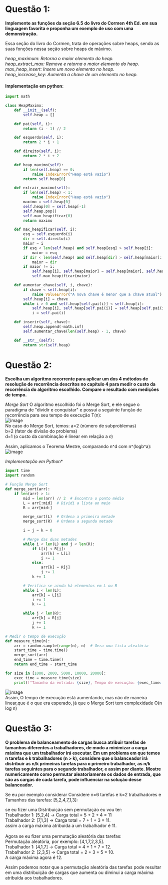 # Questão 1: 

**Implemente as funções da seção 6.5 do livro do Cormen 4th Ed. em sua linguagem favorita e proponha um exemplo de uso com uma demonstração.** <br>

Essa seção do livro do Cormen, trata de operações sobre heaps, sendo as suas fonções nessa seção sobre heaps de máximo.
<br>

*heap_maximum: Retorna o maior elemento do heap.* <br>
*heap_extract_max: Remove e retorna o maior elemento do heap.* <br>
*max_heap_insert: Insere um novo elemento no heap.* <br>
*heap_increase_key: Aumenta a chave de um elemento no heap.* <br>


#### Implementação em python: <br>

```python
import math

class HeapMaximo:
    def __init__(self):
        self.heap = []

    def pai(self, i):
        return (i - 1) // 2

    def esquerdo(self, i):
        return 2 * i + 1

    def direito(self, i):
        return 2 * i + 2

    def heap_maximo(self):
        if len(self.heap) == 0:
            raise IndexError("Heap está vazio")
        return self.heap[0]

    def extrair_maximo(self):
        if len(self.heap) < 1:
            raise IndexError("Heap está vazio")
        maximo = self.heap[0]
        self.heap[0] = self.heap[-1]
        self.heap.pop()
        self.max_heapificar(0)
        return maximo

    def max_heapificar(self, i):
        esq = self.esquerdo(i)
        dir = self.direito(i)
        maior = i
        if esq < len(self.heap) and self.heap[esq] > self.heap[i]:
            maior = esq
        if dir < len(self.heap) and self.heap[dir] > self.heap[maior]:
            maior = dir
        if maior != i:
            self.heap[i], self.heap[maior] = self.heap[maior], self.heap[i]
            self.max_heapificar(maior)

    def aumentar_chave(self, i, chave):
        if chave < self.heap[i]:
            raise ValueError("A nova chave é menor que a chave atual")
        self.heap[i] = chave
        while i > 0 and self.heap[self.pai(i)] < self.heap[i]:
            self.heap[i], self.heap[self.pai(i)] = self.heap[self.pai(i)], self.heap[i]
            i = self.pai(i)

    def inserir(self, chave):
        self.heap.append(-math.inf)
        self.aumentar_chave(len(self.heap) - 1, chave)

    def __str__(self):
        return str(self.heap)

```







# Questão 2:

**Escolha um algoritmo recorrente para aplicar um dos 4 métodos de resolução de recorrência descritos no capítulo 4 para medir o custo da recorrência do algoritmo escolhido. Compare o resultado com medições de tempo.**

*Merge Sort*
O algoritmo escolhido foi o Merge Sort, e ele segue o paradigma de "dividir e conquistar" e possui a seguinte função de recorrência para seu tempo de execução T(n): <br>
![image](https://github.com/user-attachments/assets/89542f7d-1a2e-4264-8507-f9988df16257) <br>
No caso do Merge Sort, temos:
a=2 (número de subproblemas) <br>
b=2 (fator de divisão do problema) <br>
d=1 (o custo da combinação é linear em relação a 𝑛) <br>

Assim, aplicamos o Teorema Mestre, comparando n^d com n^(logb^a): <br>
![image](https://github.com/user-attachments/assets/8bf66115-2959-4ae2-a69b-7bdbe820d02a)

*Implementação em Python**
```python
import time
import random

# Função Merge Sort
def merge_sort(arr):
    if len(arr) > 1:
        mid = len(arr) // 2  # Encontra o ponto médio
        L = arr[:mid]  # Dividi a lista ao meio
        R = arr[mid:]

        merge_sort(L)  # Ordena a primeira metade
        merge_sort(R)  # Ordena a segunda metade

        i = j = k = 0

        # Merge das duas metades
        while i < len(L) and j < len(R):
            if L[i] < R[j]:
                arr[k] = L[i]
                i += 1
            else:
                arr[k] = R[j]
                j += 1
            k += 1

        # Verifica se ainda há elementos em L ou R
        while i < len(L):
            arr[k] = L[i]
            i += 1
            k += 1

        while j < len(R):
            arr[k] = R[j]
            j += 1
            k += 1

# Medir o tempo de execução
def measure_time(n):
    arr = random.sample(range(n), n)  # Gera uma lista aleatória
    start_time = time.time()
    merge_sort(arr)
    end_time = time.time()
    return end_time - start_time

for size in [1000, 2000, 5000, 10000, 20000]:
    exec_time = measure_time(size)
    print(f"Tamanho da entrada: {size}, Tempo de execução: {exec_time:.6f} segundos")
```
![image](https://github.com/user-attachments/assets/019fbaed-3dbd-42e2-aef4-7bf6aa851e7d) <br>
Assim, O tempo de execução está aumentando, mas não de maneira linear,que é o que era esperado, já que o Merge Sort tem complexidade  O(n log n)


# Questão 3:

**O problema de balanceamento de cargas busca atribuir tarefas de tamanhos diferentes a trabalhadores, de modo a minimizar a carga máxima que um trabalhador irá executar. Em um problema em que temos n tarefas e k trabalhadores (n > k), considere que o balanceador irá distribuir as n/k primeiras tarefas para o primeiro trabalhador, as n/k tarefas seguintes para o segundo trabalhador, e assim por diante. Mostre numericamente como permutar aleatoriamente os dados de entrada, que são as cargas de cada tarefa, pode influenciar na solução desse balanceador.** <br>

Se eu por exemplo considerar Considere n=6 tarefas e k=2 trabalhadores e Tamanhos das tarefas: [5,2,4,7,1,3]:
<br>

se eu fizer uma Distribuição sem permutação eu vou ter:<br>
Trabalhador 1: [5,2,4] → Carga total = 5 + 2 + 4 = 11 <br>
Trabalhador 2: [7,1,3] → Carga total = 7 + 1 + 3 = 11. <br>
assim a carga máxima atribuída a um trabalhador é 11. <br>
<br>
Agora se eu fizer uma permutação aleatória das tarefas: <br>
Permutação aleatória, por exemplo: [4,1,7,2,3,5]. <br>
Trabalhador 1: [4,1,7] → Carga total = 4 + 1 + 7 = 12. <br>
Trabalhador 2: [2,3,5] → Carga total = 2 + 3 + 5 = 10. <br>
A carga máxima agora é 12. <br>

Assim podemos notar que a permutação aleatória das tarefas pode resultar em uma distribuição de cargas que aumenta ou diminui a carga 
máxima atribuída aos trabalhadores.


